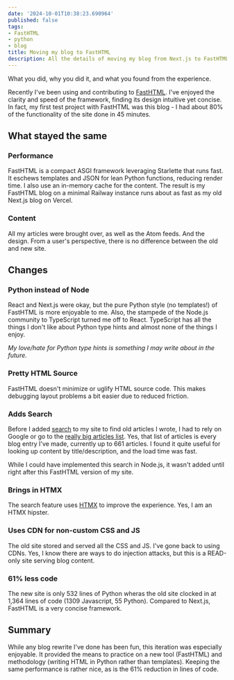 ```yaml
---
date: '2024-10-01T10:38:23.690964'
published: false
tags:
- FastHTML
- python
- blog    
title: Moving my blog to FastHTML
description: All the details of moving my blog from Next.js to FastHTML.
---
```


What you did, why you did it, and what you found from the experience.

Recently I've been using and contributing to [FastHTML](https://fastht.ml/). I've enjoyed the clarity and speed of the framework, finding its design intuitive yet concise. In fact, my first test project with FastHTML was this blog - I had about 80% of the functionality of the site done in 45 minutes. 

## What stayed the same

### Performance

FastHTML is a compact ASGI framework leveraging Starlette that runs fast. It eschews templates and JSON for lean Python functions, reducing render time. I also use an in-memory cache for the content. The result is my FastHTML blog on a minimal Railway instance runs about as fast as my old Next.js blog on Vercel.

### Content

All my articles were brought over, as well as the Atom feeds. And the design. From a user's perspective, there is no difference between the old and new site.

## Changes 

### Python instead of Node

React and Next.js were okay, but the pure Python style (no templates!) of FastHTML is more enjoyable to me. Also, the stampede of the Node.js community to TypeScript turned me off to React. TypeScript has all the things I don't like about Python type hints and almost none of the things I enjoy.

_My love/hate for Python type hints is something I may write about in the future._

### Pretty HTML Source

FastHTML doesn't minimize or uglify HTML source code. This makes debugging layout problems a bit easier due to reduced friction.

### Adds Search

Before I added [search](https://daniel.feldroy.com/search) to my site to find old articles I wrote, I had to rely on Google or go to the [really big articles list](https://daniel.feldroy.com/posts). Yes, that list of articles is every blog entry I've made, currently up to 661 articles. I found it quite useful for looking up content by title/description, and the load time was fast.

While I could have implemented this search in Node.js, it wasn't added until right after this FastHTML version of my site.

### Brings in HTMX

The search feature uses [HTMX](https://htmx.org/) to improve the experience. Yes, I am an HTMX hipster.

### Uses CDN for non-custom CSS and JS

The old site stored and served all the CSS and JS. I've gone back to using CDNs. Yes, I know there are ways to do injection attacks, but this is a READ-only site serving blog content.

### 61% less code

The new site is only 532 lines of Python wheras the old site clocked in at 1,364 lines of code (1309 Javascript, 55 Python). Compared to Next.js, FastHTML is a very concise framework. 

## Summary

While any blog rewrite I've done has been fun, this iteration was especially enjoyable. It provided the means to practice on a new tool (FastHTML) and methodology (writing HTML in Python rather than templates). Keeping the same performance is rather nice, as is the 61% reduction in lines of code.